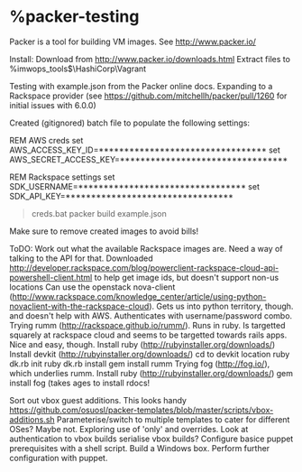 %packer-testing
==============

Packer is a tool for building VM images. See http://www.packer.io/

Install:
Download from http://www.packer.io/downloads.html
Extract files to %imwops_tools$\HashiCorp\Vagrant

Testing with example.json from the Packer online docs.
Expanding to a Rackspace provider (see https://github.com/mitchellh/packer/pull/1260 for initial issues with 6.0.0)

Created (gitignored) batch file to populate the following settings:

REM AWS creds
set AWS_ACCESS_KEY_ID=*********************************
set AWS_SECRET_ACCESS_KEY=*********************************

REM Rackspace settings
set SDK_USERNAME=*********************************
set SDK_API_KEY=*********************************

>creds.bat
>packer build example.json

Make sure to remove created images to avoid bills!


ToDO:
Work out what the available Rackspace images are. Need a way of talking to the API for that.
 Downloaded http://developer.rackspace.com/blog/powerclient-rackspace-cloud-api-powershell-client.html to help get image ids, but doesn't support non-us locations
 Can use the openstack nova-client (http://www.rackspace.com/knowledge_center/article/using-python-novaclient-with-the-rackspace-cloud). Gets us into python territory, though. and doesn't help with AWS. Authenticates with username/password combo.
 Trying rumm (http://rackspace.github.io/rumm/). Runs in ruby. Is targetted squarely at rackspace cloud and seems to be targetted towards rails apps. Nice and easy, though.
  Install ruby (http://rubyinstaller.org/downloads/)
  Install devkit (http://rubyinstaller.org/downloads/)
  cd to devkit location
   ruby dk.rb init
   ruby dk.rb install
  gem install rumm
 Trying fog (http://fog.io/), which underlies rumm.
  Install ruby (http://rubyinstaller.org/downloads/)
  gem install fog
   (takes ages to install rdocs!
 
Sort out vbox guest additions. This looks handy https://github.com/osuosl/packer-templates/blob/master/scripts/vbox-additions.sh
Parameterise/switch to multiple templates to cater for different OSes? Maybe not. Exploring use of 'only' and overrides.
Look at authentication to vbox builds
serialise vbox builds?
Configure basice puppet prerequisites with a shell script.
Build a Windows box.
Perform further configuration with puppet.


